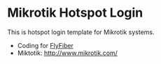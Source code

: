 # Mikrotik Hotspot Login
This is hotspot login template for Mikrotik systems. 

- Coding for [FlyFiber](http://www.flyfiber.com.tr/)
- Miktotik:  <http://www.mikrotik.com/>